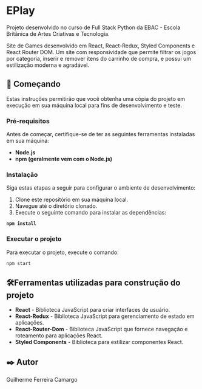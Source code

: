 # EPlay

Projeto desenvolvido no curso de Full Stack Python da EBAC - Escola Britânica de Artes Criativas e Tecnologia.

Site de Games desenvolvido em React, React-Redux, Styled Components e React Router DOM. Um site com responsividade que
permite filtrar os jogos por categoria, inserir e remover itens do carrinho de compra, e possui um estilização moderna e
agradável.

## 🚀 Começando

Estas instruções permitirão que você obtenha uma cópia do projeto em execução em sua máquina local para fins de desenvolvimento e teste.

### Pré-requisitos

Antes de começar, certifique-se de ter as seguintes ferramentas instaladas em sua máquina:

- **Node.js**
- **npm (geralmente vem com o Node.js)**

### Instalação

Siga estas etapas a seguir para configurar o ambiente de desenvolvimento:

1. Clone este repositório em sua máquina local.
2. Navegue até o diretório clonado.
3. Execute o seguinte comando para instalar as dependências:

  **``npm install``**

### Executar o projeto

Para executar o projeto, execute o comando:

    npm start

## 🛠️Ferramentas utilizadas para construção do projeto

* **React** - Biblioteca JavaScript para criar interfaces de usuário.
* **React-Redux** - Biblioteca JavaScript para gerenciamento de estado em aplicações.
* **React-Router-Dom** - Biblioteca JavaScript que fornece navegação e roteamento para aplicações React.
* **Styled Components** - Biblioteca para estilizar componentes React.

## ✒️ Autor

Guilherme Ferreira Camargo
